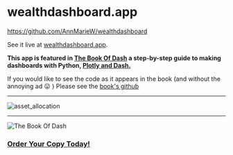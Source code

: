 # wealthdashboard.app

https://github.com/AnnMarieW/wealthdashboard

See it live at  [wealthdashboard.app](https://www.wealthdashboard.app/). 


__This app is featured in [The Book Of Dash](https://nostarch.com/book-dash) a step-by-step guide to making dashboards with Python, [Plotly and Dash.](https://dash.plotly.com/)__

If you would like to see the code as it appears in the book (and without the annoying ad :stuck_out_tongue: ) Please see the [book's github](https://github.com/DashBookProject/Plotly-Dash/tree/master/Chapter-6)


-----


![asset_allocation](https://user-images.githubusercontent.com/72614349/103412086-bf019f00-4b30-11eb-8420-d3b128b673dc.png)

---------

![The Book Of Dash](https://user-images.githubusercontent.com/72614349/185497519-733bdfc3-5731-4419-9a68-44c1cad04a78.png)

### [Order Your Copy Today!](https://nostarch.com/book-dash)